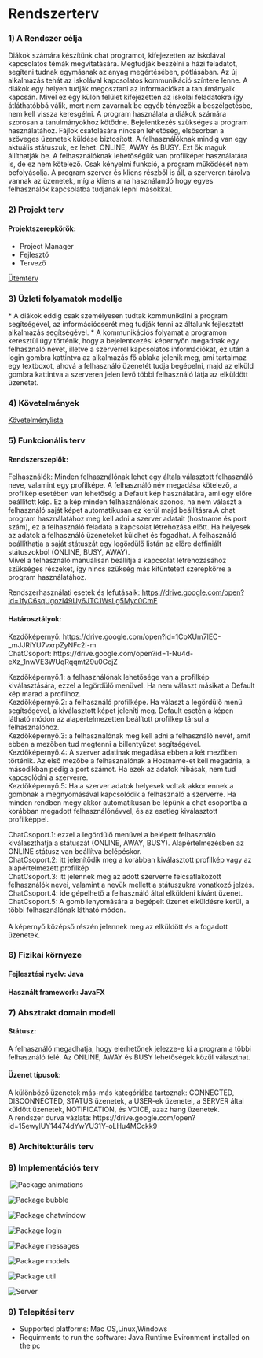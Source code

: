 <h1><strong>Rendszerterv</strong></h1>
<h3><strong>1) A Rendszer célja</strong></h3>
  Diákok számára készítünk chat programot, kifejezetten az iskolával kapcsolatos témák megvitatására. Megtudják beszélni a házi feladatot, segíteni tudnak egymásnak az anyag megértésében, pótlásában. Az új alkalmazás tehát az iskolával kapcsolatos kommunikáció színtere lenne. A diákok egy helyen tudják megosztani az információkat a tanulmányaik kapcsán. Mivel ez egy külön felület kifejezetten az iskolai feladatokra így átláthatóbbá válik, mert nem zavarnak be egyéb tényezők a beszélgetésbe, nem kell vissza keresgélni. A program használata a diákok számára szorosan a tanulmányokhoz kötődne. Bejelentkezés szükséges a program használatához. Fájlok csatolására nincsen lehetőség, elsősorban a szöveges üzenetek küldése biztosított.
A felhasználóknak mindig van egy aktuális státuszuk, ez lehet: ONLINE, AWAY és BUSY. Ezt ők maguk állíthatják be.
A felhasználóknak lehetőségük van profilképet használatára is, de ez nem kötelező. Csak kényelmi funkció, a program működését nem befolyásolja.
A program szerver és kliens részből is áll, a szerveren tárolva vannak az üzenetek, míg a kliens arra használandó hogy egyes felhasználók kapcsolatba tudjanak lépni másokkal.

<h3><strong>2) Projekt terv</strong></h3>
  <h4>Projektszerepkörök:</h4>
  <ul>
  <li>Project Manager</li>
  <li>Fejlesztő</li>
  <li>Tervező</li>
  </ul>

  <a href="https://github.com/afplabor2019/husi/blob/master/Chat%20project/Documents/%C3%BCtemterv.md">Ütemterv</a>
<h3><strong>3) Üzleti folyamatok modellje</strong></h3>
  *  A diákok eddig csak személyesen tudtak kommunikálni a program segítségével, az információcserét meg tudják tenni az  általunk fejlesztett alkalmazás segítségével.
  *  A kommunikációs folyamat a programon keresztül úgy történik, hogy a bejelentkezési képernyőn megadnak egy felhasználó nevet, illetve a szerverrel kapcsolatos információkat, ez után a login gombra kattintva az alkalmazás fő ablaka jelenik meg, ami tartalmaz egy textboxot, ahová a felhasználó üzenetét tudja begépelni, majd az elküld gombra kattintva a szerveren jelen levő többi felhasználó látja az elküldött üzenetet.

<h3><strong>4) Követelmények</strong></h3>
  <a href="https://www.notion.so/67c6af5872ad433f85d5ff384d2307a0?v=b0ec53b48bf8483d954e16908574915b">Követelménylista</a>
<h3><strong>5) Funkcionális terv</strong></h3>
<h4>Rendszerszeplők:</h4>
Felhasználók:
Minden felhasználónak lehet egy általa választott felhasználó neve, valamint egy profilképe. A felhasználó név megadása   kötelező, a profilkép esetében van lehetőség a Default kép használatára, ami egy előre beállított kép. Ez a kép minden felhasználónak   azonos, ha nem választ a felhasználó saját képet automatikusan ez kerül majd beállításra.A chat program használatához meg kell adni a szerver adatait (hostname és port szám), ez a felhasználó feladata a kapcsolat létrehozása előtt. Ha helyesek az adatok a felhasználó üzeneteket küldhet és fogadhat. A felhasználó beállíthatja a saját státuszát egy legördülő listán az előre deffiniált státuszokból (ONLINE, BUSY, AWAY). <br>
Mivel a felhasználó manuálisan beállítja a kapcsolat létrehozásához szükséges részeket, így nincs szükség más kitüntetett szerepkörre a program használatához.<br>

Rendszerhasználati esetek és lefutásaik: https://drive.google.com/open?id=1fyC6sqUgozl49Uy6JTC1WsLg5Myc0CmE
<br>
<h4>Határosztályok:</h4>
Kezdőképernyő: https://drive.google.com/open?id=1CbXUm7lEC-_mJJRiYU7vxrpZyNFc2I-m
<br>
ChatCsoport: https://drive.google.com/open?id=1-Nu4d-eXz_1nwVE3WUqRqqmtZ9u0GcjZ

Kezdőképernyő.1: a felhasználónak lehetősége van a profilkép kiválasztására, ezzel a legördülő menüvel. Ha nem választ másikat a Default kép marad a profilhoz.<br>
Kezdőképernyő.2: a felhasználó profilképe. Ha választ a legördülő menü segítségével, a kiválasztott képet jeleníti meg. Default esetén a képen látható módon az alapértelmezetten beálított profilkép társul a felhasználóhoz.<br>
Kezdőképernyő.3: a felhasználónak meg kell adni a felhasználó nevét, amit ebben a mezőben tud megtenni a billentyűzet segítségével.<br>
Kezdőképernyő.4: A szerver adatinak megadása ebben a két mezőben történik. Az első mezőbe a felhasználónak a Hostname-et kell megadnia, a másodikban pedig a port számot. Ha ezek az adatok hibásak, nem tud kapcsolódni a szerverre.<br>
Kezdőképernyő.5: Ha a szerver adatok helyesek voltak akkor ennek a gombnak a megnyomásával kapcsolódik a felhasználó a szerverre. Ha minden rendben megy akkor automatikusan be lépünk a chat csoportba a korábban megadott felhasználónévvel, és az esetleg kiválasztott profilképpel.<br>

ChatCsoport.1: ezzel a legördülő menüvel a belépett felhasználó kiválaszthatja a státuszát (ONLINE, AWAY, BUSY). Alapértelmezésben az ONLINE státusz van beállítva belépéskor.<br>
ChatCsoport.2: itt jelenítődik meg a korábban kiválasztott profilkép vagy az alapértelmezett profilkép<br>
ChatCsoport.3: itt jelennek meg az adott szerverre felcsatlakozott felhasználók nevei, valamint a nevük mellett a státuszukra vonatkozó jelzés.<br>
ChatCsoport.4: ide gépelhető a felhasználó által elküldeni kívánt üzenet.<br>
ChatCsoport.5: A gomb lenyomására a begépelt üzenet elküldésre kerül, a többi felhasználónak látható módon.<br>
<br>A képernyő középső részén jelennek meg az elküldött és a fogadott üzenetek.



<h3><strong>6) Fizikai környeze</strong></h3>
  <h4>Fejlesztési nyelv: Java</h4>
  <h4>Használt framework: JavaFX</h4> 
<h3><strong>7) Absztrakt domain modell</strong></h3>
<h4>Státusz:</h4> A felhasználó megadhatja, hogy elérhetőnek jelezze-e ki a program a többi felhasználó felé. Az ONLINE, AWAY és BUSY lehetőségek közül választhat.
<h4>Üzenet típusok:</h4> A különböző üzenetek más-más kategóriába tartoznak: CONNECTED, DISCONNECTED, STATUS üzenetek, a USER-ek üzenetei, a SERVER által küldött üzenetek, NOTIFICATION, és VOICE, azaz hang üzenetek.
<br>
A rendszer durva vázlata: https://drive.google.com/open?id=15ewylUY14474dYwYU31Y-oLHu4MCckk9

<h3><strong>8) Architekturális terv</strong></h3>

<h3><strong>9) Implementációs terv</strong></h3>

​		![Package animations](https://github.com/afplabor2019/husi/blob/master/Chat%20project/Documents/class%20diagram/Package%20animations.png)

![Package bubble](https://github.com/afplabor2019/husi/blob/master/Chat%20project/Documents/class%20diagram/Package%20bubble.png)

![Package chatwindow](https://github.com/afplabor2019/husi/blob/master/Chat%20project/Documents/class%20diagram/Package%20chatwindow.png)

![Package login](https://github.com/afplabor2019/husi/blob/master/Chat%20project/Documents/class%20diagram/Package%20login.png)

![Package messages](https://github.com/afplabor2019/husi/blob/master/Chat%20project/Documents/class%20diagram/Package%20messages.png)

![Package models](https://github.com/afplabor2019/husi/blob/master/Chat%20project/Documents/class%20diagram/Package%20models.png)

![Package util](https://github.com/afplabor2019/husi/blob/master/Chat%20project/Documents/class%20diagram/Package%20util.png)

![Server](https://github.com/afplabor2019/husi/blob/master/Chat%20project/Documents/class%20diagram/Server.png)




<h3><string>9) Telepítési terv</strong></h3>

   * Supported platforms: Mac OS,Linux,Windows
   * Requirments to run the software: Java Runtime Evironment installed on the pc

